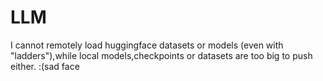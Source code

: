 # LLM
I cannot remotely load huggingface datasets or models (even with "ladders"),while local models,checkpoints or datasets are too big to push either. :(sad face
